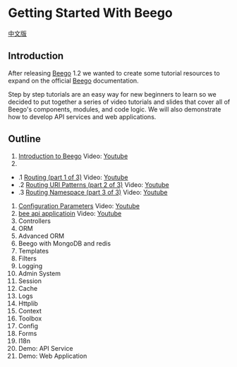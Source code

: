 # Getting Started With Beego

[中文版](./README_zh.md)

## Introduction

After releasing [Beego](http://beego.me/) 1.2 we wanted to create some tutorial resources to expand on the official [Beego](http://beego.me/docs/intro/) documentation.

Step by step tutorials are an easy way for new beginners to learn so we decided to put together a series of video tutorials and slides that cover all of Beego's components, modules, and code logic. We will also demonstrate how to develop API services and web applications.

## Outline

1. [Introduction to Beego](http://go-talks.appspot.com/github.com/beego/tutorial/en/1/why_beego.slide) Video: [Youtube](https://www.youtube.com/watch?v=zvXDgfoUKFY)
1. 
  - .1 [Routing (part 1 of 3)](http://go-talks.appspot.com/github.com/beego/tutorial/en/2/router.part1.slide) Video: [Youtube](http://www.youtube.com/watch?v=LvAFH-oLvqY)
  - .2 [Routing URI Patterns (part 2 of 3)](http://go-talks.appspot.com/github.com/beego/tutorial/en/2/router.part2.slide) Video: [Youtube](http://www.youtube.com/watch?v=81kxo6FcoOw)
  - .3 [Routing Namespace (part 3 of 3)](http://go-talks.appspot.com/github.com/beego/tutorial/en/2/router.part3.slide) Video: [Youtube](http://www.youtube.com/watch?v=W9tBcTcXGeo)

1. [Configuration Parameters](http://go-talks.appspot.com/github.com/beego/tutorial/en/3/params.slide) Video: [Youtube](http://www.youtube.com/watch?v=F3tieL1lX1I)
1. [bee api applicatioin](http://beego.me/blog/beego_api) Video: [Youtube](http://youtu.be/w7RziV_Sn-g)
1. Controllers
1. ORM
1. Advanced ORM
1. Beego with MongoDB and redis
1. Templates
1. Filters
1. Logging
1. Admin System
1. Session
1. Cache
1. Logs
1. Httplib
1. Context
1. Toolbox
1. Config
1. Forms
1. I18n
1. Demo: API Service
1. Demo: Web Application
